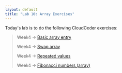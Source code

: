 ```yaml
---
layout: default
title: "Lab 10: Array Exercises"
---
```


Today's lab is to do the following CloudCoder exercises:

> Week4 &rarr; [Basic array entry](https://cs.ycp.edu/cloudcoder/#exercise?c=9,p=312)
>
> Week4 &rarr; [Swap array](https://cs.ycp.edu/cloudcoder/#exercise?c=9,p=313)
>
> Week4 &rarr; [Repeated values](https://cs.ycp.edu/cloudcoder/#exercise?c=9,p=314)
>
> Week4 &rarr; [Fibonacci numbers (array)](https://cs.ycp.edu/cloudcoder/#exercise?c=9,p=315)
